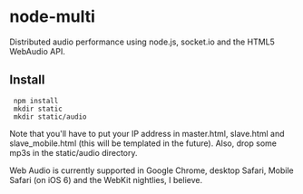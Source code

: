 # node-multi

Distributed audio performance using node.js, socket.io and the HTML5 WebAudio API.

## Install

     npm install
     mkdir static
     mkdir static/audio

Note that you'll have to put your IP address in master.html, slave.html and slave_mobile.html (this will be templated in the future).  Also, drop some mp3s in the static/audio directory.

Web Audio is currently supported in Google Chrome, desktop Safari, Mobile Safari (on iOS 6) and the WebKit nightlies, I believe.  
